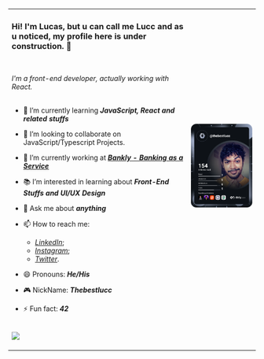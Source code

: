 <table>
<tr>
<td>
<h3>Hi! I'm Lucas, but u can call me Lucc and as u noticed, my profile here is under construction. 🚧</h3>
</br>

<em>I'm a front-end developer, actually working with React.</em>
</br>
</br>

- 🌱 I’m currently learning _**JavaScript, React and related stuffs**_
- 👯 I’m looking to collaborate on JavaScript/Typescript Projects.
- 🔭 I’m currently working at [_**Bankly - Banking as a Service**_](https://www.bankly.com.br/)
- 📚 I’m interested in learning about _**Front-End Stuffs and UI/UX Design**_
- 💬 Ask me about _**anything**_
- 📫 How to reach me: 
  -  [_LinkedIn_](https://www.linkedin.com/in/thebestlucc);
  -  [_Instagram_](https://www.instagram.com/thebestlucc);
  -  [_Twitter_](https://www.twitter.com/thebestlucc).
- 😄 Pronouns: _**He/His**_
- 🎮 NickName: _**Thebestlucc**_
- ⚡ Fun fact: _**42**_

    </td>
    <td>
      <a href="https://app.daily.dev/DailyDevTips"><img src="https://github.com/thebestlucc/thebestlucc/blob/main/devcard.svg" width="400" alt="Thebestlucc's Dev Card"/></a>
    </td>
  </tr>
  <tr>
  <td>
  <picture>
<source 
  srcset="https://github-readme-stats.vercel.app/api?username=thebestlucc&show_icons=true&theme=dracula&count_private=true"
  media="(prefers-color-scheme: dark)"
/>
<source
  srcset="https://github-readme-stats.vercel.app/api?username=thebestlucc&show_icons=true&theme=dracula&count_private=true"
  media="(prefers-color-scheme: light), (prefers-color-scheme: no-preference)"
/>
<img src="https://github-readme-stats.vercel.app/api?username=thebestlucc&show_icons=true&theme=dracula&count_private=true" />
</picture>
</td>
  </tr>
</table>
